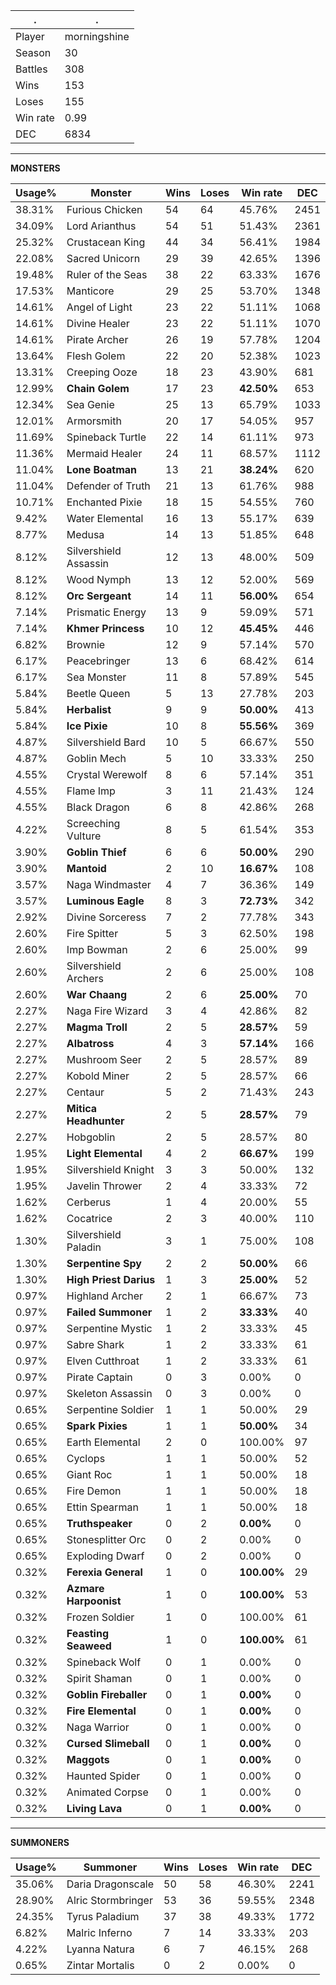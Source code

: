 .|.
|-|-
Player|morningshine
Season|30
Battles|308
Wins|153
Loses|155
Win rate|0.99
DEC|6834

---
**MONSTERS**

Usage%|Monster|Wins|Loses|Win rate|DEC|
-|-|-|-|-|-|
38.31%|Furious Chicken|54|64|45.76%|2451|
34.09%|Lord Arianthus|54|51|51.43%|2361|
25.32%|Crustacean King|44|34|56.41%|1984|
22.08%|Sacred Unicorn|29|39|42.65%|1396|
19.48%|Ruler of the Seas|38|22|63.33%|1676|
17.53%|Manticore|29|25|53.70%|1348|
14.61%|Angel of Light|23|22|51.11%|1068|
14.61%|Divine Healer|23|22|51.11%|1070|
14.61%|Pirate Archer|26|19|57.78%|1204|
13.64%|Flesh Golem|22|20|52.38%|1023|
13.31%|Creeping Ooze|18|23|43.90%|681|
12.99%|**Chain Golem**|17|23|**42.50%**|653|
12.34%|Sea Genie|25|13|65.79%|1033|
12.01%|Armorsmith|20|17|54.05%|957|
11.69%|Spineback Turtle|22|14|61.11%|973|
11.36%|Mermaid Healer|24|11|68.57%|1112|
11.04%|**Lone Boatman**|13|21|**38.24%**|620|
11.04%|Defender of Truth|21|13|61.76%|988|
10.71%|Enchanted Pixie|18|15|54.55%|760|
9.42%|Water Elemental|16|13|55.17%|639|
8.77%|Medusa|14|13|51.85%|648|
8.12%|Silvershield Assassin|12|13|48.00%|509|
8.12%|Wood Nymph|13|12|52.00%|569|
8.12%|**Orc Sergeant**|14|11|**56.00%**|654|
7.14%|Prismatic Energy|13|9|59.09%|571|
7.14%|**Khmer Princess**|10|12|**45.45%**|446|
6.82%|Brownie|12|9|57.14%|570|
6.17%|Peacebringer|13|6|68.42%|614|
6.17%|Sea Monster|11|8|57.89%|545|
5.84%|Beetle Queen|5|13|27.78%|203|
5.84%|**Herbalist**|9|9|**50.00%**|413|
5.84%|**Ice Pixie**|10|8|**55.56%**|369|
4.87%|Silvershield Bard|10|5|66.67%|550|
4.87%|Goblin Mech|5|10|33.33%|250|
4.55%|Crystal Werewolf|8|6|57.14%|351|
4.55%|Flame Imp|3|11|21.43%|124|
4.55%|Black Dragon|6|8|42.86%|268|
4.22%|Screeching Vulture|8|5|61.54%|353|
3.90%|**Goblin Thief**|6|6|**50.00%**|290|
3.90%|**Mantoid**|2|10|**16.67%**|108|
3.57%|Naga Windmaster|4|7|36.36%|149|
3.57%|**Luminous Eagle**|8|3|**72.73%**|342|
2.92%|Divine Sorceress|7|2|77.78%|343|
2.60%|Fire Spitter|5|3|62.50%|198|
2.60%|Imp Bowman|2|6|25.00%|99|
2.60%|Silvershield Archers|2|6|25.00%|108|
2.60%|**War Chaang**|2|6|**25.00%**|70|
2.27%|Naga Fire Wizard|3|4|42.86%|82|
2.27%|**Magma Troll**|2|5|**28.57%**|59|
2.27%|**Albatross**|4|3|**57.14%**|166|
2.27%|Mushroom Seer|2|5|28.57%|89|
2.27%|Kobold Miner|2|5|28.57%|66|
2.27%|Centaur|5|2|71.43%|243|
2.27%|**Mitica Headhunter**|2|5|**28.57%**|79|
2.27%|Hobgoblin|2|5|28.57%|80|
1.95%|**Light Elemental**|4|2|**66.67%**|199|
1.95%|Silvershield Knight|3|3|50.00%|132|
1.95%|Javelin Thrower|2|4|33.33%|72|
1.62%|Cerberus|1|4|20.00%|55|
1.62%|Cocatrice|2|3|40.00%|110|
1.30%|Silvershield Paladin|3|1|75.00%|108|
1.30%|**Serpentine Spy**|2|2|**50.00%**|66|
1.30%|**High Priest Darius**|1|3|**25.00%**|52|
0.97%|Highland Archer|2|1|66.67%|73|
0.97%|**Failed Summoner**|1|2|**33.33%**|40|
0.97%|Serpentine Mystic|1|2|33.33%|45|
0.97%|Sabre Shark|1|2|33.33%|61|
0.97%|Elven Cutthroat|1|2|33.33%|61|
0.97%|Pirate Captain|0|3|0.00%|0|
0.97%|Skeleton Assassin|0|3|0.00%|0|
0.65%|Serpentine Soldier|1|1|50.00%|29|
0.65%|**Spark Pixies**|1|1|**50.00%**|34|
0.65%|Earth Elemental|2|0|100.00%|97|
0.65%|Cyclops|1|1|50.00%|52|
0.65%|Giant Roc|1|1|50.00%|18|
0.65%|Fire Demon|1|1|50.00%|18|
0.65%|Ettin Spearman|1|1|50.00%|18|
0.65%|**Truthspeaker**|0|2|**0.00%**|0|
0.65%|Stonesplitter Orc|0|2|0.00%|0|
0.65%|Exploding Dwarf|0|2|0.00%|0|
0.32%|**Ferexia General**|1|0|**100.00%**|29|
0.32%|**Azmare Harpoonist**|1|0|**100.00%**|53|
0.32%|Frozen Soldier|1|0|100.00%|61|
0.32%|**Feasting Seaweed**|1|0|**100.00%**|61|
0.32%|Spineback Wolf|0|1|0.00%|0|
0.32%|Spirit Shaman|0|1|0.00%|0|
0.32%|**Goblin Fireballer**|0|1|**0.00%**|0|
0.32%|**Fire Elemental**|0|1|**0.00%**|0|
0.32%|Naga Warrior|0|1|0.00%|0|
0.32%|**Cursed Slimeball**|0|1|**0.00%**|0|
0.32%|**Maggots**|0|1|**0.00%**|0|
0.32%|Haunted Spider|0|1|0.00%|0|
0.32%|Animated Corpse|0|1|0.00%|0|
0.32%|**Living Lava**|0|1|**0.00%**|0|

---
**SUMMONERS**

Usage%|Summoner|Wins|Loses|Win rate|DEC|
-|-|-|-|-|-|
35.06%|Daria Dragonscale|50|58|46.30%|2241|
28.90%|Alric Stormbringer|53|36|59.55%|2348|
24.35%|Tyrus Paladium|37|38|49.33%|1772|
6.82%|Malric Inferno|7|14|33.33%|203|
4.22%|Lyanna Natura|6|7|46.15%|268|
0.65%|Zintar Mortalis|0|2|0.00%|0|
